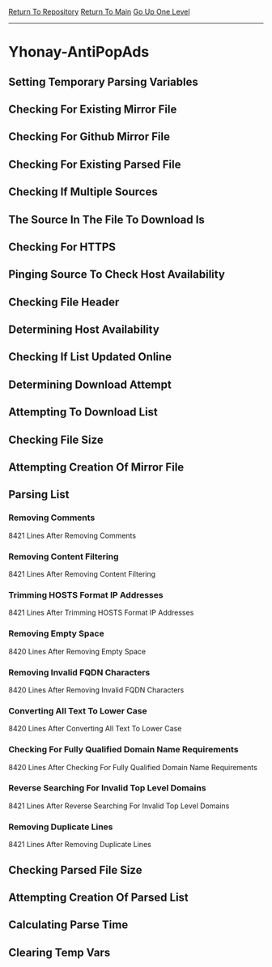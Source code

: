[Return To Repository](https://github.com/deathbybandaid/piholeparser/)
[Return To Main](https://github.com/deathbybandaid/piholeparser/blob/master/RecentRunLogs/Mainlog.md)
[Go Up One Level](https://github.com/deathbybandaid/piholeparser/blob/master/RecentRunLogs/TopLevelScripts/30-Processing-External-Blacklists.md)
____________________________________
# Yhonay-AntiPopAds
## Setting Temporary Parsing Variables
## Checking For Existing Mirror File
## Checking For Github Mirror File
## Checking For Existing Parsed File
## Checking If Multiple Sources
## The Source In The File To Download Is
## Checking For HTTPS
## Pinging Source To Check Host Availability
## Checking File Header
## Determining Host Availability
## Checking If List Updated Online
## Determining Download Attempt
## Attempting To Download List
## Checking File Size
## Attempting Creation Of Mirror File
## Parsing List
### Removing Comments
8421 Lines After Removing Comments
### Removing Content Filtering
8421 Lines After Removing Content Filtering
### Trimming HOSTS Format IP Addresses
8421 Lines After Trimming HOSTS Format IP Addresses
### Removing Empty Space
8420 Lines After Removing Empty Space
### Removing Invalid FQDN Characters
8420 Lines After Removing Invalid FQDN Characters
### Converting All Text To Lower Case
8420 Lines After Converting All Text To Lower Case
### Checking For Fully Qualified Domain Name Requirements
8420 Lines After Checking For Fully Qualified Domain Name Requirements
### Reverse Searching For Invalid Top Level Domains
8421 Lines After Reverse Searching For Invalid Top Level Domains
### Removing Duplicate Lines
8421 Lines After Removing Duplicate Lines
## Checking Parsed File Size
## Attempting Creation Of Parsed List
## Calculating Parse Time
## Clearing Temp Vars
